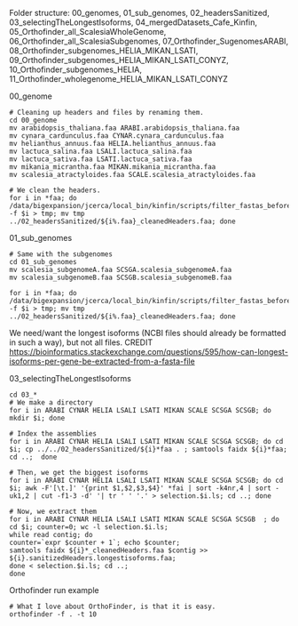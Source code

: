 Folder structure:
00_genomes, 01_sub_genomes, 02_headersSanitized, 03_selectingTheLongestIsoforms, 04_mergedDatasets_Cafe_Kinfin, 05_Orthofinder_all_ScalesiaWholeGenome, 06_Orthofinder_all_ScalesiaSubgenomes, 07_Orthofinder_SugenomesARABI, 08_Orthofinder_subgenomes_HELIA_MIKAN_LSATI, 09_Orthofinder_subgenomes_HELIA_MIKAN_LSATI_CONYZ, 10_Orthofinder_subgenomes_HELIA, 11_Orthofinder_wholegenome_HELIA_MIKAN_LSATI_CONYZ

00_genome
```
# Cleaning up headers and files by renaming them.
cd 00_genome
mv arabidopsis_thaliana.faa ARABI.arabidopsis_thaliana.faa
mv cynara_cardunculus.faa CYNAR.cynara_cardunculus.faa
mv helianthus_annuus.faa HELIA.helianthus_annuus.faa
mv lactuca_salina.faa LSALI.lactuca_salina.faa
mv lactuca_sativa.faa LSATI.lactuca_sativa.faa
mv mikania_micrantha.faa MIKAN.mikania_micrantha.faa
mv scalesia_atractyloides.faa SCALE.scalesia_atractyloides.faa

# We clean the headers.
for i in *faa; do /data/bigexpansion/jcerca/local_bin/kinfin/scripts/filter_fastas_before_clustering.py  -f $i > tmp; mv tmp ../02_headersSanitized/${i%.faa}_cleanedHeaders.faa; done
```
01_sub_genomes
```
# Same with the subgenomes
cd 01_sub_genomes
mv scalesia_subgenomeA.faa SCSGA.scalesia_subgenomeA.faa
mv scalesia_subgenomeB.faa SCSGB.scalesia_subgenomeB.faa

for i in *faa; do /data/bigexpansion/jcerca/local_bin/kinfin/scripts/filter_fastas_before_clustering.py  -f $i > tmp; mv tmp ../02_headersSanitized/${i%.faa}_cleanedHeaders.faa; done

```

We need/want the longest isoforms (NCBI files should already be formatted in such a way), but not all files.
CREDIT https://bioinformatics.stackexchange.com/questions/595/how-can-longest-isoforms-per-gene-be-extracted-from-a-fasta-file

03_selectingTheLongestIsoforms
```
cd 03_*
# We make a directory
for i in ARABI CYNAR HELIA LSALI LSATI MIKAN SCALE SCSGA SCSGB; do mkdir $i; done

# Index the assemblies
for i in ARABI CYNAR HELIA LSALI LSATI MIKAN SCALE SCSGA SCSGB; do cd $i; cp ../../02_headersSanitized/${i}*faa . ; samtools faidx ${i}*faa; cd ..;  done

# Then, we get the biggest isoforms
for i in ARABI CYNAR HELIA LSALI LSATI MIKAN SCALE SCSGA SCSGB; do cd $i; awk -F'[\t.]' '{print $1,$2,$3,$4}' *fai | sort -k4nr,4 | sort -uk1,2 | cut -f1-3 -d' '| tr ' ' '.' > selection.$i.ls; cd ..; done

# Now, we extract them
for i in ARABI CYNAR HELIA LSALI LSATI MIKAN SCALE SCSGA SCSGB  ; do
cd $i; counter=0; wc -l selection.$i.ls;
while read contig; do
counter=`expr $counter + 1`; echo $counter;
samtools faidx ${i}*_cleanedHeaders.faa $contig >> ${i}.sanitizedHeaders.longestisoforms.faa;
done < selection.$i.ls; cd ..;
done

```

Orthofinder run example

```
# What I love about OrthoFinder, is that it is easy.
orthofinder -f . -t 10
```
